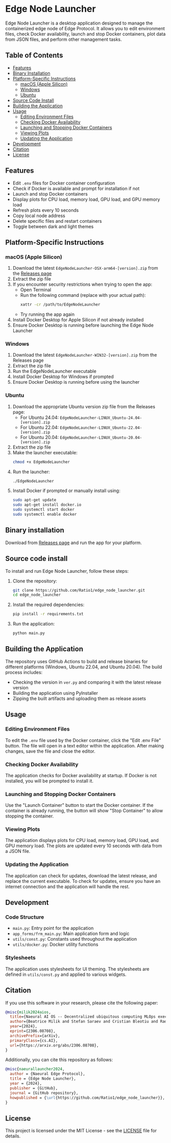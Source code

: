 # Edge Node Launcher

Edge Node Launcher is a desktop application designed to manage the containerized edge node of  Edge Protocol. It allows you to edit environment files, check Docker availability, launch and stop Docker containers, plot data from JSON files, and perform other management tasks.

## Table of Contents
- [Features](#features)
- [Binary Installation](#binary-installation)
- [Platform-Specific Instructions](#platform-specific-instructions)
  - [macOS (Apple Silicon)](#macos-apple-silicon)
  - [Windows](#windows)
  - [Ubuntu](#ubuntu)
- [Source Code Install](#source-code-install)
- [Building the Application](#building-the-application)
- [Usage](#usage)
  - [Editing Environment Files](#editing-environment-files)
  - [Checking Docker Availability](#checking-docker-availability)
  - [Launching and Stopping Docker Containers](#launching-and-stopping-docker-containers)
  - [Viewing Plots](#viewing-plots)
  - [Updating the Application](#updating-the-application)
- [Development](#development)
- [Citation](#citation)
- [License](#license)

## Features

- Edit `.env` files for Docker container configuration
- Check if Docker is available and prompt for installation if not
- Launch and stop Docker containers
- Display plots for CPU load, memory load, GPU load, and GPU memory load
- Refresh plots every 10 seconds
- Copy local node address
- Delete specific files and restart containers
- Toggle between dark and light themes

## Platform-Specific Instructions

### macOS (Apple Silicon)
1. Download the latest `EdgeNodeLauncher-OSX-arm64-[version].zip` from the [Releases page](https://github.com/Ratio1/edge_node_launcher/releases)
2. Extract the zip file
3. If you encounter security restrictions when trying to open the app:
   - Open Terminal
   - Run the following command (replace with your actual path):
     ```sh
     xattr -cr /path/to/EdgeNodeLauncher
     ```
   - Try running the app again
4. Install Docker Desktop for Apple Silicon if not already installed
5. Ensure Docker Desktop is running before launching the Edge Node Launcher

### Windows
1. Download the latest `EdgeNodeLauncher-WIN32-[version].zip` from the Releases page
2. Extract the zip file
3. Run the EdgeNodeLauncher executable
4. Install Docker Desktop for Windows if prompted
5. Ensure Docker Desktop is running before using the launcher

### Ubuntu
1. Download the appropriate Ubuntu version zip file from the Releases page:
   - For Ubuntu 24.04: `EdgeNodeLauncher-LINUX_Ubuntu-24.04-[version].zip`
   - For Ubuntu 22.04: `EdgeNodeLauncher-LINUX_Ubuntu-22.04-[version].zip`
   - For Ubuntu 20.04: `EdgeNodeLauncher-LINUX_Ubuntu-20.04-[version].zip`
2. Extract the zip file
3. Make the launcher executable:
   ```sh
   chmod +x EdgeNodeLauncher
   ```
4. Run the launcher:
   ```sh
   ./EdgeNodeLauncher
   ```
5. Install Docker if prompted or manually install using:
   ```sh
   sudo apt-get update
   sudo apt-get install docker.io
   sudo systemctl start docker
   sudo systemctl enable docker
   ```

## Binary installation

Download from [Releases page](https://github.com/Ratio1/edge_node_launcher/releases) and run the app for your platform.

## Source code install

To install and run Edge Node Launcher, follow these steps:

1. Clone the repository:
   ```sh
   git clone https://github.com/Ratio1/edge_node_launcher.git
   cd edge_node_launcher
   ```

2. Install the required dependencies:
   ```sh
   pip install -r requirements.txt
   ```

3. Run the application:
   ```sh
   python main.py
   ```

## Building the Application

The repository uses GitHub Actions to build and release binaries for different platforms (Windows, Ubuntu 22.04, and Ubuntu 20.04). The build process includes:

- Checking the version in `ver.py` and comparing it with the latest release version
- Building the application using PyInstaller
- Zipping the built artifacts and uploading them as release assets

## Usage

### Editing Environment Files

To edit the `.env` file used by the Docker container, click the "Edit .env File" button. The file will open in a text editor within the application. After making changes, save the file and close the editor.

### Checking Docker Availability

The application checks for Docker availability at startup. If Docker is not installed, you will be prompted to install it.

### Launching and Stopping Docker Containers

Use the "Launch Container" button to start the Docker container. If the container is already running, the button will show "Stop Container" to allow stopping the container.

### Viewing Plots

The application displays plots for CPU load, memory load, GPU load, and GPU memory load. The plots are updated every 10 seconds with data from a JSON file.

### Updating the Application

The application can check for updates, download the latest release, and replace the current executable. To check for updates, ensure you have an internet connection and the application will handle the rest.

## Development

### Code Structure

- `main.py`: Entry point for the application
- `app_forms/frm_main.py`: Main application form and logic
- `utils/const.py`: Constants used throughout the application
- `utils/docker.py`: Docker utility functions

### Stylesheets

The application uses stylesheets for UI theming. The stylesheets are defined in `utils/const.py` and applied to various widgets.

## Citation

If you use this software in your research, please cite the following paper:

```bibtex
@misc{milik2024aios,
  title={Naeural AI OS -- Decentralized ubiquitous computing MLOps execution engine}, 
  author={Beatrice Milik and Stefan Saraev and Cristian Bleotiu and Radu Lupaescu and Bogdan Hobeanu and Andrei Ionut Damian},
  year={2024},
  eprint={2306.08708},
  archivePrefix={arXiv},
  primaryClass={cs.AI},
  url={https://arxiv.org/abs/2306.08708},
}
```

Additionally, you can cite this repository as follows:

```bibtex
@misc{naeurallauncher2024,
  author = {Naeural Edge Protocol},
  title = {Edge Node Launcher},
  year = {2024},
  publisher = {GitHub},
  journal = {GitHub repository},
  howpublished = {\url{https://github.com/Ratio1/edge_node_launcher}},
}
```

## License

This project is licensed under the MIT License - see the [LICENSE](LICENSE) file for details.
